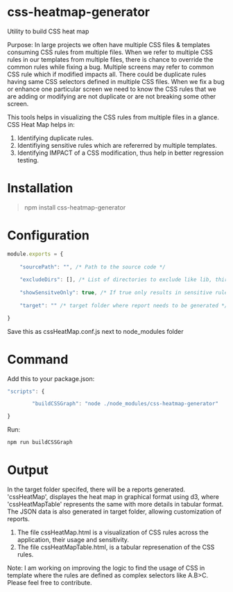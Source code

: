 # css-heatmap-generator
Utility to build CSS heat map

Purpose: 
In large projects we often have multiple CSS files & templates consuming CSS rules from multiple files. When we refer to multiple CSS rules in our templates from multiple files, there is chance to 
override the common rules while fixing a bug. Multiple screens may refer to common CSS rule which if modified impacts all. There could be duplicate rules having same CSS selectors defined in multiple CSS files. When we fix a bug or enhance one particular screen we need to know the CSS rules that we are adding or modifying are not duplicate or are not breaking some other screen.

This tools helps in visualizing the CSS rules from multiple files in a glance. CSS Heat Map helps in:
1. Identifying duplicate rules.
2. Identifiying sensitive rules which are refererred by multiple templates.
3. Identifying IMPACT of a CSS modification, thus help in better regression testing.

# Installation

> npm install css-heatmap-generator

# Configuration
```javascript
module.exports = {
        
    "sourcePath": "", /* Path to the source code */    
    
    "excludeDirs": [], /* List of directories to exclude like lib, thirdparty etc */
    
    "showSensitveOnly": true, /* If true only results in sensitive rules in the report */    
    
    "target": "" /* target folder where report needs to be generated */

}
```

Save this as cssHeatMap.conf.js next to node_modules folder

# Command

Add this to your package.json:

```javascript
"scripts": {

        "buildCSSGraph": "node ./node_modules/css-heatmap-generator"    

}
```


Run:
```javascript 
npm run buildCSSGraph 
``` 

# Output
In the target folder specifed, there will be a reports generated.
'cssHeatMap', displayes the heat map in graphical format using d3, where 'cssHeatMapTable' represents the same with more details in tabular format.
The JSON data is also generated in target folder, allowing customization of reports.

1. The file cssHeatMap.html is a visualization of CSS rules across the application, their usage and sensitivity.
2. The file cssHeatMapTable.html, is a tabular represenation of the CSS rules.


Note: I am working on improving the logic to find the usage of CSS in template where the rules are defined as complex selectors like A.B>C. Please feel free to contribute.
